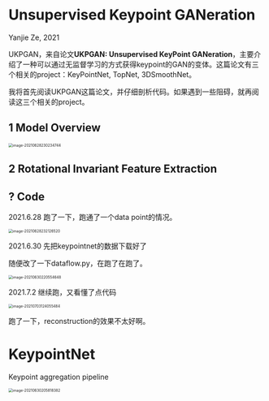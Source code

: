# Unsupervised Keypoint GANeration

Yanjie Ze, 2021

UKPGAN，来自论文**UKPGAN: Unsupervised KeyPoint GANeration**，主要介绍了一种可以通过无监督学习的方式获得keypoint的GAN的变体。这篇论文有三个相关的project：KeyPointNet, TopNet, 3DSmoothNet。

我将首先阅读UKPGAN这篇论文，并仔细剖析代码。如果遇到一些阻碍，就再阅读这三个相关的project。

## 1 Model Overview

<img src="/Users/yanjieze/Library/Application Support/typora-user-images/image-20210628230234744.png" alt="image-20210628230234744" style="zoom:50%;" />

## 2 Rotational Invariant Feature Extraction





## ? Code

2021.6.28 跑了一下，跑通了一个data point的情况。

<img src="/Users/yanjieze/Library/Application Support/typora-user-images/image-20210628232126520.png" alt="image-20210628232126520" style="zoom:50%;" />

2021.6.30 先把keypointnet的数据下载好了

随便改了一下dataflow.py，在跑了在跑了。

<img src="/Users/yanjieze/Library/Application Support/typora-user-images/image-20210630220554648.png" alt="image-20210630220554648" style="zoom:50%;" />

2021.7.2 继续跑，又看懂了点代码

<img src="/Users/yanjieze/Library/Application Support/typora-user-images/image-20210703124055484.png" alt="image-20210703124055484" style="zoom:50%;" />

跑了一下，reconstruction的效果不太好啊。

# KeypointNet

Keypoint aggregation pipeline

<img src="/Users/yanjieze/Library/Application Support/typora-user-images/image-20210630205818382.png" alt="image-20210630205818382" style="zoom:50%;" />

